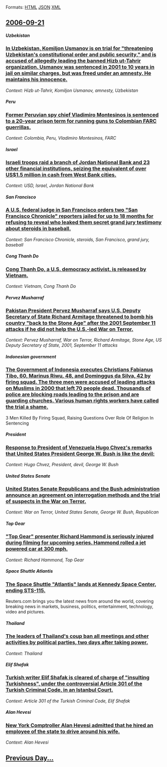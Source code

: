 
Formats: [HTML](2006/09/21/index.html)  [JSON](2006/09/21/index.json)  [XML](2006/09/21/index.xml)  

## [2006-09-21](/news/2006/09/21/index.md)

##### Uzbekistan
### [ In Uzbekistan, Komiljon Usmanov is on trial for "threatening Uzbekistan's constitutional order and public security," and is accused of allegedly leading the banned Hizb ut-Tahrir organization. Usmanov was sentenced in 2001 to 10 years in jail on similar charges, but was freed under an amnesty. He maintains his innocence. ](/news/2006/09/21/in-uzbekistan-komiljon-usmanov-is-on-trial-for-threatening-uzbekistan-s-constitutional-order-and-public-security-and-is-accused-of-alle.md)
_Context: Hizb ut-Tahrir, Komiljon Usmanov, amnesty, Uzbekistan_

##### Peru
### [ Former Peruvian spy chief Vladimiro Montesinos is sentenced to a 20-year prison term for running guns to Colombian FARC guerrillas. ](/news/2006/09/21/former-peruvian-spy-chief-vladimiro-montesinos-is-sentenced-to-a-20-year-prison-term-for-running-guns-to-colombian-farc-guerrillas.md)
_Context: Colombia, Peru, Vladimiro Montesinos, FARC_

##### Israel
### [ Israeli troops raid a branch of Jordan National Bank and 23 other financial institutions, seizing the equivalent of over US$1.5 million in cash from West Bank cities. ](/news/2006/09/21/israeli-troops-raid-a-branch-of-jordan-national-bank-and-23-other-financial-institutions-seizing-the-equivalent-of-over-us-1-5-million-in.md)
_Context: USD, Israel, Jordan National Bank_

##### San Francisco
### [ A U.S. federal judge in San Francisco orders two "San Francisco Chronicle" reporters jailed for up to 18 months for refusing to reveal who leaked them secret grand jury testimony about steroids in baseball. ](/news/2006/09/21/a-u-s-federal-judge-in-san-francisco-orders-two-san-francisco-chronicle-reporters-jailed-for-up-to-18-months-for-refusing-to-reveal-who.md)
_Context: San Francisco Chronicle, steroids, San Francisco, grand jury, baseball_

##### Cong Thanh Do
### [ Cong Thanh Do, a U.S. democracy activist, is released by Vietnam. ](/news/2006/09/21/cong-thanh-do-a-u-s-democracy-activist-is-released-by-vietnam.md)
_Context: Vietnam, Cong Thanh Do_

##### Pervez Musharraf
### [ Pakistan President Pervez Musharraf says U.S. Deputy Secretary of State Richard Armitage threatened to bomb his country "back to the Stone Age" after the 2001 September 11 attacks if he did not help the U.S.-led War on Terror. ](/news/2006/09/21/pakistan-president-pervez-musharraf-says-u-s-deputy-secretary-of-state-richard-armitage-threatened-to-bomb-his-country-back-to-the-stone.md)
_Context: Pervez Musharraf, War on Terror, Richard Armitage, Stone Age, US Deputy Secretary of State, 2001, September 11 attacks_

##### Indonesian government
### [ The Government of Indonesia executes Christians Fabianus Tibo, 60, Marinus Riwu, 48, and Dominggus da Silva, 42 by firing squad. The three men were accused of leading attacks on Muslims in 2000 that left 70 people dead. Thousands of police are blocking roads leading to the prison and are guarding churches. Various human rights workers have called the trial a shame. ](/news/2006/09/21/the-government-of-indonesia-executes-christians-fabianus-tibo-60-marinus-riwu-48-and-dominggus-da-silva-42-by-firing-squad-the-three.md)
3 Men Killed By Firing Squad, Raising Questions Over Role Of Religion In Sentencing

##### President
### [ Response to President of Venezuela Hugo Chvez's remarks that United States President George W. Bush is like the devil: ](/news/2006/09/21/response-to-president-of-venezuela-hugo-chavez-s-remarks-that-united-states-president-george-w-bush-is-like-the-devil.md)
_Context: Hugo Chvez, President, devil, George W. Bush_

##### United States Senate
### [ United States Senate Republicans and the Bush administration announce an agreement on interrogation methods and the trial of suspects in the War on Terror. ](/news/2006/09/21/united-states-senate-republicans-and-the-bush-administration-announce-an-agreement-on-interrogation-methods-and-the-trial-of-suspects-in-th.md)
_Context: War on Terror, United States Senate, George W. Bush, Republican_

##### Top Gear
### [ "Top Gear" presenter Richard Hammond is seriously injured during filming for upcoming series. Hammond rolled a jet powered car at 300 mph. ](/news/2006/09/21/top-gear-presenter-richard-hammond-is-seriously-injured-during-filming-for-upcoming-series-hammond-rolled-a-jet-powered-car-at-300-mph.md)
_Context: Richard Hammond, Top Gear_

##### Space Shuttle Atlantis
### [ The Space Shuttle "Atlantis" lands at Kennedy Space Center, ending STS-115. ](/news/2006/09/21/the-space-shuttle-atlantis-lands-at-kennedy-space-center-ending-sts-115.md)
Reuters.com brings you the latest news from around the world, covering breaking news in markets, business, politics, entertainment, technology, video and pictures.

##### Thailand
### [ The leaders of Thailand's coup ban all meetings and other activities by political parties, two days after taking power. ](/news/2006/09/21/the-leaders-of-thailand-s-coup-ban-all-meetings-and-other-activities-by-political-parties-two-days-after-taking-power.md)
_Context: Thailand_

##### Elif Shafak
### [ Turkish writer Elif Shafak is cleared of charge of "insulting Turkishness", under the controversial Article 301 of the Turkish Criminal Code, in an Istanbul Court. ](/news/2006/09/21/turkish-writer-elif-shafak-is-cleared-of-charge-of-insulting-turkishness-under-the-controversial-article-301-of-the-turkish-criminal-cod.md)
_Context: Article 301 of the Turkish Criminal Code, Elif Shafak_

##### Alan Hevesi
### [ New York Comptroller Alan Hevesi admitted that he hired an employee of the state to drive around his wife. ](/news/2006/09/21/new-york-comptroller-alan-hevesi-admitted-that-he-hired-an-employee-of-the-state-to-drive-around-his-wife.md)
_Context: Alan Hevesi_

## [Previous Day...](/news/2006/09/20/index.md)

